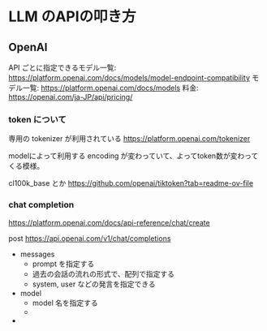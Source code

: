 # LLM のAPIの叩き方


## OpenAI

API ごとに指定できるモデル一覧: https://platform.openai.com/docs/models/model-endpoint-compatibility
モデル一覧: https://platform.openai.com/docs/models
料金: https://openai.com/ja-JP/api/pricing/

### token について

専用の tokenizer が利用されている
https://platform.openai.com/tokenizer

modelによって利用する encoding が変わっていて、よってtoken数が変わってくる模様。

cl100k_base とか 
https://github.com/openai/tiktoken?tab=readme-ov-file


### chat completion

https://platform.openai.com/docs/api-reference/chat/create

post  https://api.openai.com/v1/chat/completions


- messages
	- prompt を指定する
	- 過去の会話の流れの形式で、配列で指定する
	- system, user などの発言を指定できる
- model
	- model 名を指定する
	- 
- 
<!--stackedit_data:
eyJoaXN0b3J5IjpbNTgxMzg2NzMwLDExMzIxMDg0OTFdfQ==
-->